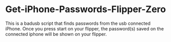 # Get-iPhone-Passwords-Flipper-Zero
This is a badusb script that finds passwords from the usb connected iPhone. Once you press start on your flipper, the password(s) saved on the connected iphone will be shown on your flipper.
